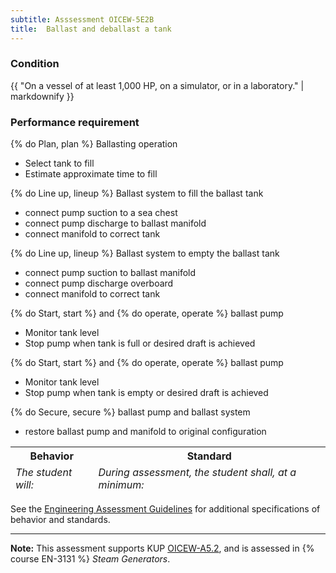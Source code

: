 ```yaml
---
subtitle: Asssessment OICEW-5E2B
title:  Ballast and deballast a tank
---
```




### Condition

{{ "On a vessel of at least 1,000 HP, on a simulator, or in a laboratory." | markdownify }}

### Performance requirement 

<table width='100%' class='Guidelines'>
 <thead>
 <tr>
     <th class='thirty'>Behavior</th>
     <th class='seventy'>Standard</th>
 </tr>
 <tr>
     <td><em>The student will:</em></td>
     <td><em>During assessment, the student shall, at a minimum:</em></td>
 </tr>
 </thead>
 <tbody>


<!--rowstart-->

{% do Plan, plan %} Ballasting operation

<!--cellbreak-->

* Select tank to fill
* Estimate approximate time to fill

<!--rowend-->


<!--rowstart-->

{% do Line up, lineup %} Ballast system to fill the ballast tank

<!--cellbreak-->

* connect pump suction to a sea chest
* connect pump discharge to ballast manifold
* connect manifold to correct tank

<!--rowend-->


<!--rowstart-->

{% do Line up, lineup %} Ballast system to empty the ballast tank

<!--cellbreak-->

* connect pump suction to ballast manifold
* connect pump discharge overboard
* connect manifold to correct tank

<!--rowend-->


<!--rowstart-->

{% do Start, start %} and {% do operate, operate %} ballast pump

<!--cellbreak-->

* Monitor tank level
* Stop pump when tank is full or desired draft is achieved

<!--rowend-->


<!--rowstart-->

{% do Start, start %} and {% do operate, operate %} ballast pump

<!--cellbreak-->

* Monitor tank level
* Stop pump when tank is empty or desired draft is achieved

<!--rowend-->


<!--rowstart-->

{% do Secure, secure %} ballast pump and ballast system

<!--cellbreak-->

* restore ballast pump and manifold to original configuration

<!--rowend-->


 </tbody>
 </table>



See the [Engineering Assessment Guidelines](guidelines) for additional specifications of behavior and standards.


*****

**Note:** This assessment supports KUP [OICEW-A5.2]({{site.baseurl}}/tables/31.html#OICEW-A5.2), and is assessed in  {% course  EN-3131 %}  *Steam Generators*. 

